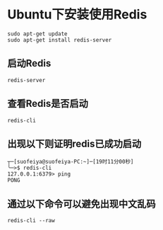 # Ubuntu下安装使用Redis

```
sudo apt-get update
sudo apt-get install redis-server
```

## 启动Redis

```
redis-server
```

## 查看Redis是否启动

```
redis-cli
```

## 出现以下则证明redis已成功启动

```
┬─[suofeiya@suofeiya-PC:~]─[19时11分00秒]
╰─>$ redis-cli
127.0.0.1:6379> ping
PONG
```

## 通过以下命令可以避免出现中文乱码

```
redis-cli --raw
```




